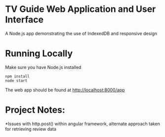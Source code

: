 TV Guide Web Application and User Interface
========================================================
A Node.js app demonstrating the use of IndexedDB and responsive design


Running Locally 
========================================================
Make sure you have Node.js installed

	npm install
	node start

The web app should be found at [http://localhost:8000/app](http://localhost:8000/app)


Project Notes:
========================================================
*Issues with http.post() within angular framework, alternate approach taken for retrieving review data